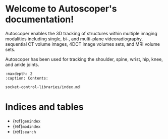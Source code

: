 <!--- Autoscoper documentation master file, created by
   sphinx-quickstart on Mon Apr 10 14:29:37 2023.
   You can adapt this file completely to your liking, but it should at least
   contain the root `toctree` directive. -->

# Welcome to Autoscoper's documentation!

Autoscoper enables the 3D tracking of structures within multiple imaging modalities including single, bi-, and multi-plane videoradiography, sequential CT volume images, 4DCT image volumes sets, and MRI volume sets.

Autoscoper has been used for tracking the shoulder, spine, wrist, hip, knee, and ankle joints.

```{toctree}
:maxdepth: 2
:caption: Contents:

socket-control-libraries/index.md
```



# Indices and tables

* {ref}`genindex`
* {ref}`modindex`
* {ref}`search`
